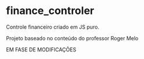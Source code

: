 # finance_controler

Controle financeiro criado em JS puro.

Projeto baseado no conteúdo do professor Roger Melo

EM FASE DE MODIFICAÇÕES
